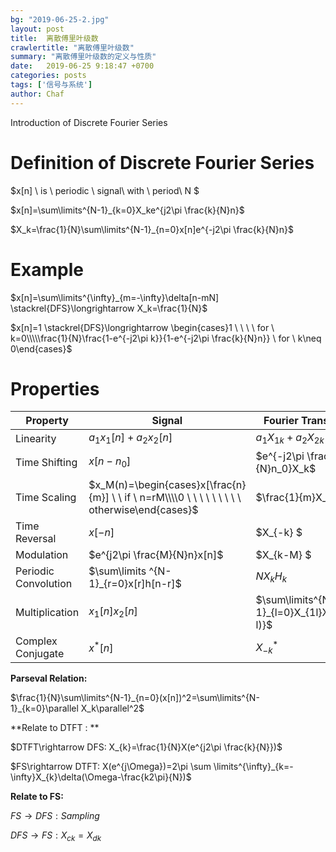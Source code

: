 ```yaml
---
bg: "2019-06-25-2.jpg"
layout: post
title:  离散傅里叶级数
crawlertitle: "离散傅里叶级数"
summary: "离散傅里叶级数的定义与性质"
date:   2019-06-25 9:18:47 +0700
categories: posts
tags: ['信号与系统']
author: Chaf
---
```


Introduction of Discrete  Fourier Series

# Definition of Discrete Fourier Series

$x[n] \ is \ periodic \ signal\ with \ period\ N $

$x[n]=\sum\limits^{N-1}_{k=0}X_ke^{j2\pi \frac{k}{N}n}$

$X_k=\frac{1}{N}\sum\limits^{N-1}_{n=0}x[n]e^{-j2\pi \frac{k}{N}n}$

# Example

$x[n]=\sum\limits^{\infty}_{m=-\infty}\delta[n-mN] \stackrel{DFS}\longrightarrow X_k=\frac{1}{N}$

$x[n]=1 \stackrel{DFS}\longrightarrow \begin{cases}1 \ \ \ \ for \ k=0\\\\\frac{1}{N}\frac{1-e^{-j2\pi k}}{1-e^{-j2\pi \frac{k}{N}n}} \ for \ k\neq 0\end{cases}$ 

# Properties

| Property             | Signal                                                       | Fourier Transform                         |
| -------------------- | ------------------------------------------------------------ | ----------------------------------------- |
| Linearity            | $a_1x_1[n]+a_2x_2[n]$                                        | $a_1X_{1k}+a_2X_{2k}$                     |
| Time Shifting        | $x[n-n_0]$                                                   | $e^{-j2\pi \frac{k}{N}n_0}X_k$            |
| Time Scaling         | $x_M(n)=\begin{cases}x[\frac{n}{m}] \ \ if \ n=rM\\\\0 \ \ \ \ \ \ \ \ \ otherwise\end{cases}$ | $\frac{1}{m}X_k$                          |
| Time Reversal        | $x[-n]$                                                      | $X_{-k} $                                 |
| Modulation           | $e^{j2\pi \frac{M}{N}n}x[n]$                                 | $X_{k-M} $                                |
| Periodic Convolution | $\sum\limits ^{N-1}_{r=0}x[r]h[n-r]$                         | $NX_kH_k$                                 |
| Multiplication       | $x_1[n]x_2[n]$                                               | $\sum\limits^{N-1}_{l=0}X_{1l}X_{2(k-l)}$ |
| Complex Conjugate    | $x^*[n]$                                                     | $X^*_{-k}$                                |

**Parseval Relation:**

$\frac{1}{N}\sum\limits^{N-1}_{n=0}(x[n])^2=\sum\limits^{N-1}_{k=0}\parallel X_k\parallel^2$

**Relate to DTFT : **

$DTFT\rightarrow DFS: X_{k}=\frac{1}{N}X(e^{j2\pi \frac{k}{N}})$ 

$FS\rightarrow DTFT: X(e^{j\Omega})=2\pi \sum \limits^{\infty}_{k=-\infty}X_{k}\delta(\Omega-\frac{k2\pi}{N})$

**Relate to FS:**

$FS\rightarrow DFS: Sampling$

$DFS \rightarrow FS: X_{ck}=X_{dk}$ 